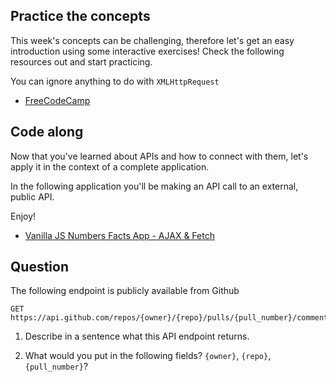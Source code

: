 ## Practice the concepts

This week's concepts can be challenging, therefore let's get an easy introduction using some interactive exercises! Check the following resources out and start practicing.

You can ignore anything to do with `XMLHttpRequest`

- [FreeCodeCamp](https://www.freecodecamp.org/news/a-practical-es6-guide-on-how-to-perform-http-requests-using-the-fetch-api-594c3d91a547/)

## Code along

Now that you've learned about APIs and how to connect with them, let's apply it in the context of a complete application.

In the following application you'll be making an API call to an external, public API.

Enjoy!

- [Vanilla JS Numbers Facts App - AJAX & Fetch](https://www.youtube.com/watch?v=tUE2Nic21BA)

## Question

The following endpoint is publicly available from Github

    GET https://api.github.com/repos/{owner}/{repo}/pulls/{pull_number}/comments

1. Describe in a sentence what this API endpoint returns.

<!-- Write your answer here -->

2. What would you put in the following fields? `{owner}`, `{repo}`, `{pull_number}`?

<!-- Write your answer here -->
